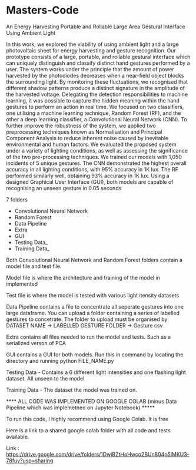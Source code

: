 # Masters-Code
An Energy Harvesting Portable and Rollable Large Area Gestural Interface Using Ambient Light


In this work, we explored the viability of using ambient light and a large photovoltaic sheet for energy harvesting
and gesture recognition. Our prototype consists of a large, portable, and rollable gestural interface which can
uniquely distinguish and classify distinct hand gestures performed by a user. The system works under the principle
that the amount of power harvested by the photodiodes decreases when a near-field object blocks the surrounding
light. By monitoring these fluctuations, we recognised that different shadow patterns produce a distinct signature in
the amplitude of the harvested voltage. Delegating the detection responsibilities to machine learning, it was possible
to capture the hidden meaning within the hand gestures to perform an action in real time. We focused on two
classifiers, one utilising a machine learning technique, Random Forest (RF), and the other a deep learning classifier,
a Convolutional Neural Network (CNN). To further improve the robustness of the system, we applied two preprocessing 
techniques known as Normalisation and Principal Component Analysis to reduce inherent noise caused
by inevitable environmental and human factors. We evaluated the proposed system under a variety of lighting
conditions, as well as assessing the significance of the two pre-processing techniques. We trained our models with
1,050 incidents of 5 unique gestures. The CNN demonstrated the highest overall accuracy in all lighting conditions,
with 95% accuracy in 1K lux. The RF performed similarly well, obtaining 93% accuracy in 1K lux. Using a
designed Graphical User Interface (GUI), both models are capable of recognising an unseen gesture in 0.05 seconds

7 folders
 - Convolutional Neural Network
 - Random Forest
 - Data Pipeline
 - Extra
 - GUI
 - Testing Data_
 - Training Data_


Both Convolutional Neural Network and Random Forest folders contain a model file and test file.

Model file is where the architecture and training of the model in implemented

Test file is where the model is tested with various light itensity datasets 

Data Pipeline contains a file to concentrate all seperate gestures into one large dataframe.
You can upload a folder containing a series of labelled gestures to concetrate. 
The folder to upload must be organised by DATASET NAME -> LABELLED GESTURE FOLDER -> Gesture csv

Extra contains all files needed to run the model and tests. Such as a serialized verson of PCA 

GUI contains a GUI for both models. Run this in command by locating the directory and running python FILE_NAME.py

Testing Data - Contains a 6 different light intensities and one flashing light dataset. All unseen to the model

Training Data - The dataset the model was trained on.



**** ALL CODE WAS IMPLEMENTED ON GOOGLE COLAB (minus Data Pipeline which was implemetned on Jupyter Notebook) *****

To run this code, I highly recommend using Google Colab. It is free

Here is a link to a shared google colab folder with all code and tests available.

Link : https://drive.google.com/drive/folders/1DwjBZtHoHwco2BUn804p5lMKU3-78fuy?usp=sharing
